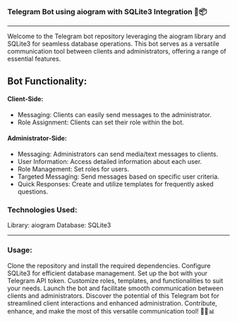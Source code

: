 ### Telegram Bot using aiogram with SQLite3 Integration 🤖📦
<hr>
Welcome to the Telegram bot repository leveraging the aiogram library and SQLite3 for seamless database operations. This bot serves as a versatile communication tool between clients and administrators, offering a range of essential features.

## Bot Functionality:
#### Client-Side:
- Messaging: Clients can easily send messages to the administrator.
- Role Assignment: Clients can set their role within the bot.

#### Administrator-Side:
- Messaging: Administrators can send media/text messages to clients.
- User Information: Access detailed information about each user.
- Role Management: Set roles for users.
- Targeted Messaging: Send messages based on specific user criteria.
- Quick Responses: Create and utilize templates for frequently asked questions.

### Technologies Used:
Library: aiogram
Database: SQLite3

<hr>

### Usage:
Clone the repository and install the required dependencies.
Configure SQLite3 for efficient database management.
Set up the bot with your Telegram API token.
Customize roles, templates, and functionalities to suit your needs.
Launch the bot and facilitate smooth communication between clients and administrators.
Discover the potential of this Telegram bot for streamlined client interactions and enhanced administration. Contribute, enhance, and make the most of this versatile communication tool! 🚀💬📊
